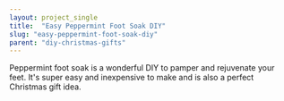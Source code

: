 ```yaml
---
layout: project_single
title:  "Easy Peppermint Foot Soak DIY"
slug: "easy-peppermint-foot-soak-diy"
parent: "diy-christmas-gifts"
---
```

Peppermint foot soak is a wonderful DIY to pamper and rejuvenate your feet. It's super easy and inexpensive to make and is also a perfect Christmas gift idea.